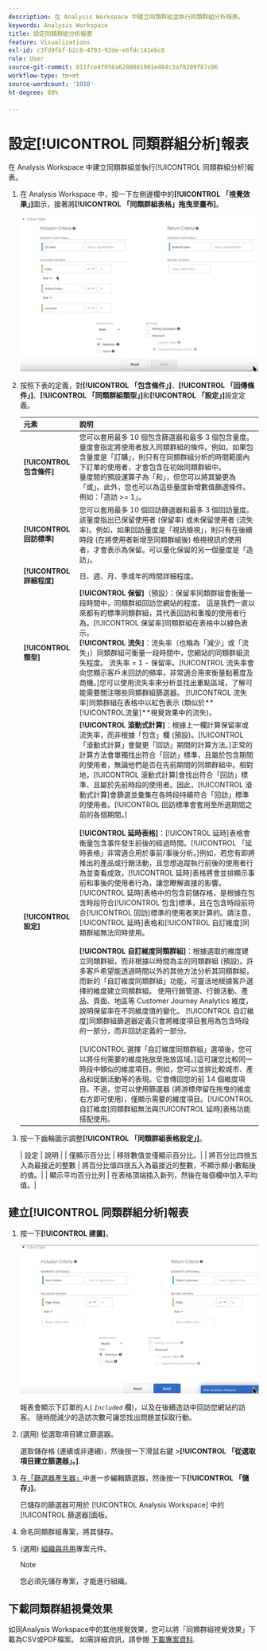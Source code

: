 ```yaml
---
description: 在 Analysis Workspace 中建立同類群組並執行同類群組分析報表。
keywords: Analysis Workspace
title: 設定同類群組分析報表
feature: Visualizations
exl-id: c3fd9fbf-b2c8-4703-92de-e6fdc141ebc6
role: User
source-git-commit: 811fce4f056a6280081901e484c3af8209f87c06
workflow-type: tm+mt
source-wordcount: '1010'
ht-degree: 89%

---
```


# 設定[!UICONTROL 同類群組分析]報表

在 Analysis Workspace 中建立同類群組並執行[!UICONTROL 同類群組分析]報表。

1. 在 Analysis Workspace 中，按一下左側邊欄中的&#x200B;**[!UICONTROL 「視覺效果」]**&#x200B;圖示，接著將&#x200B;**[!UICONTROL 「同類群組表格」拖曳至畫布]**。

   ![顯示「包含條件」和「回訪條件」的同類群組表格範例。](assets/cohort-table.png)

1. 按照下表的定義，對&#x200B;**[!UICONTROL 「包含條件」]**、**[!UICONTROL 「回傳條件」]**、**[!UICONTROL 「同類群組類型」]**&#x200B;和&#x200B;**[!UICONTROL 「設定」]**&#x200B;設定定義。

   | 元素 | 說明 |
   |--- |--- |
   | **[!UICONTROL 包含條件]** |  您可以套用最多 10 個包含篩選器和最多 3 個包含量度。 量度會指定將使用者放入同類群組的條件。例如，如果包含量度是「訂購」，則只有在同類群組分析的時間範圍內下訂單的使用者，才會包含在初始同類群組中。<br>量度間的預設運算子為「和」，但您可以將其變更為「或」。此外，您也可以為這些量度新增數值篩選條件。例如：「造訪 >= 1」。</br> |
   | **[!UICONTROL 回訪標準]** | 您可以套用最多 10 個回訪篩選器和最多 3 個回訪量度。 該量度指出已保留使用者 (保留率) 或未保留使用者 (流失率)。例如，如果回訪量度是「視訊檢視」，則只有在後續時段 (在將使用者新增至同類群組後) 檢視視訊的使用者，才會表示為保留。可以量化保留的另一個量度是「造訪」。 |
   | **[!UICONTROL 詳細程度]** | 日、週、月、季或年的時間詳細程度。 |
   | **[!UICONTROL 類型]** | **[!UICONTROL 保留]**（預設）：保留率同類群組會衡量一段時間中，同類群組回訪您網站的程度。 這是我們一直以來都有的標準同類群組，其代表回訪和重複的使用者行為。[!UICONTROL 保留率]同類群組在表格中以綠色表示。<br>**[!UICONTROL 流失&#x200B;]**：流失率（也稱為「減少」或「流失」）同類群組可衡量一段時間中，您網站的同類群組流失程度。 流失率 = 1 - 保留率。[!UICONTROL 流失率會向您顯示客戶未回訪的頻率，非常適合用來衡量黏著度及商機。]您可以使用流失率來分析並找出重點區域，了解可能需要關注哪些同類群組篩選器。 [!UICONTROL 流失率]同類群組在表格中以紅色表示 (類似於**[!UICONTROL &#x200B;流量&#x200B;]**視覺效果中的流失)。</br> |
   | **[!UICONTROL 設定]** | **[!UICONTROL 滾動式計算]**：根據上一欄計算保留率或流失率，而非根據「包含」欄 (預設)。[!UICONTROL 「滾動式計算」會變更「回訪」期間的計算方法。]正常的計算方法會單獨找出符合「回訪」標準，且屬於包含期間的使用者，無論他們是否在先前期間的同類群組中。相對地，[!UICONTROL 滾動式計算]會找出符合「回訪」標準、且屬於先前時段的使用者。因此，[!UICONTROL 滾動式計算]會篩選並彙集在各時段持續符合「回訪」標準的使用者。[!UICONTROL 回訪標準會套用至所選期間之前的各個期間。]</br><br>**[!UICONTROL 延時表格&#x200B;]**：[!UICONTROL 延時]表格會衡量包含事件發生前後的經過時間。[!UICONTROL 「延時表格」非常適合用於事前/事後分析。]例如，若您有即將推出的產品或行銷活動，且您想追蹤執行前後的使用者行為並查看成效，[!UICONTROL 延時]表格將會並排顯示事前和事後的使用者行為，讓您瞭解直接的影響。[!UICONTROL 延時]表格中的包含前儲存格，是根據在包含時段符合[!UICONTROL 包含]標準，且在包含時段前符合[!UICONTROL 回訪]標準的使用者來計算的。請注意，[!UICONTROL 延時]表格和[!UICONTROL 自訂維度]同類群組無法同時使用。</br><br>**[!UICONTROL 自訂維度同類群組]**：根據選取的維度建立同類群組，而非根據以時間為主的同類群組 (預設)。許多客戶希望能透過時間以外的其他方法分析其同類群組，而新的「自訂維度同類群組」功能，可靈活地根據客戶選擇的維度建立同類群組。 使用行銷管道、行銷活動、產品、頁面、地區等 Customer Journey Analytics  維度，說明保留率在不同維度值的變化。 [!UICONTROL 自訂維度]同類群組篩選器定義只會將維度項目套用為包含時段的一部分，而非回訪定義的一部分。 </br><br>[!UICONTROL 選擇「自訂維度同類群組」選項後，您可以將任何需要的維度拖放至拖放區域。]這可讓您比較同一時段中類似的維度項目。例如，您可以並排比較城市、產品和促銷活動等的表現。它會傳回您的前 14 個維度項目。不過，您可以使用篩選器 (將游標停留在拖曳的維度右方即可使用)，僅顯示需要的維度項目。[!UICONTROL 自訂維度]同類群組無法與[!UICONTROL 延時]表格功能搭配使用。</br> |

1. 按一下齒輪圖示調整&#x200B;**[!UICONTROL 「同類群組表格設定」]**。

   | 設定 | 說明 |
| 僅顯示百分比 | 移除數值並僅顯示百分比。|
| 將百分比四捨五入為最接近的整數 | 將百分比值四捨五入為最接近的整數，不顯示顯小數點後的值。|
| 顯示平均百分比列 | 在表格頂端插入新列，然後在每個欄中加入平均值。|

## 建立[!UICONTROL 同類群組分析]報表

1. 按一下&#x200B;**[!UICONTROL 建置]**。

   ![同類群組表格檢視，顯示選取的包含條件和回訪條件。 按一下「建置」。](assets/cohort-report.png)

   報表會顯示下訂單的人( *`Included`* 欄)，以及在後續造訪中回訪您網站的訪客。 隨時間減少的造訪次數可讓您找出問題並採取行動。
1. (選用) 從選取項目建立篩選器。

   選取儲存格 (連續或非連續)，然後按一下滑鼠右鍵 >**[!UICONTROL 「從選取項目建立篩選器」。]**.

1. 在[「篩選器產生器」](/help/components/filters/filter-builder.md)中進一步編輯篩選器，然後按一下&#x200B;**[!UICONTROL 「儲存」]**。

   已儲存的篩選器可用於 [!UICONTROL Analysis Workspace] 中的[!UICONTROL 篩選器]面板。
1. 命名同類群組專案，將其儲存。
1. (選用) [組織與共用](/help/analysis-workspace/curate-share/curate.md)專案元件。

   >[!NOTE]
   >
   >您必須先儲存專案，才能進行組織。

## 下載同類群組視覺效果

如同Analysis Workspace中的其他視覺效果，您可以將「同類群組視覺效果」下載為CSV或PDF檔案。 如需詳細資訊，請參閱 [下載專案資料](/help/analysis-workspace/export/download-send.md).